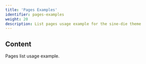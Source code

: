 ```yaml
---
title: 'Pages Examples'
identifier: pages-examples
weight: 20
description: List pages usage example for the sine-die theme
---
```


## Content

Pages list usage example.
